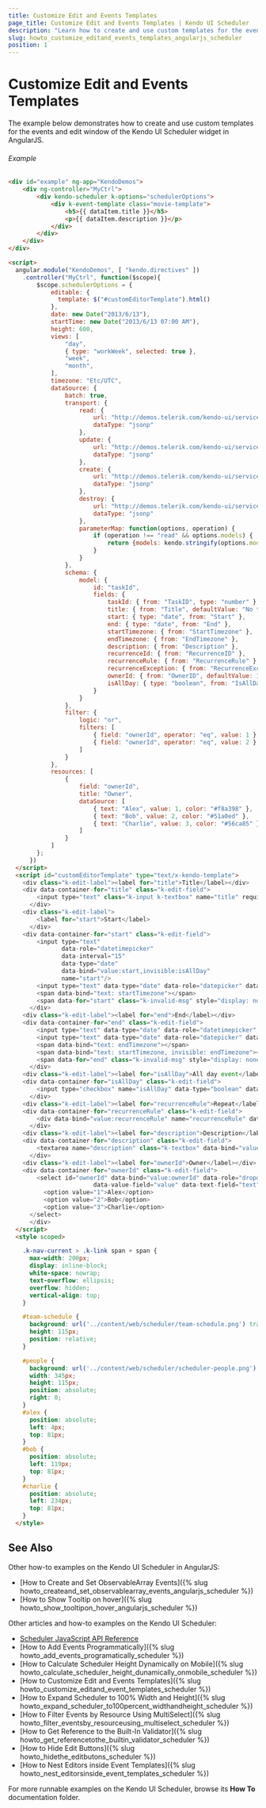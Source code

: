 ```yaml
---
title: Customize Edit and Events Templates
page_title: Customize Edit and Events Templates | Kendo UI Scheduler
description: "Learn how to create and use custom templates for the events and edit window of the Kendo UI Scheduler widget in AngularJS."
slug: howto_customize_editand_events_templates_angularjs_scheduler
position: 1
---
```


# Customize Edit and Events Templates

The example below demonstrates how to create and use custom templates for the events and edit window of the Kendo UI Scheduler widget in AngularJS.

###### Example

```html
<div id="example" ng-app="KendoDemos">
    <div ng-controller="MyCtrl">
        <div kendo-scheduler k-options="schedulerOptions">
            <div k-event-template class="movie-template">
                <h5>{{ dataItem.title }}</h5>
                <p>{{ dataItem.description }}</p>
            </div>
        </div>
    </div>
</div>

<script>
  angular.module("KendoDemos", [ "kendo.directives" ])
    .controller("MyCtrl", function($scope){
        $scope.schedulerOptions = {
            editable: {
              template: $("#customEditorTemplate").html()
            },
            date: new Date("2013/6/13"),
            startTime: new Date("2013/6/13 07:00 AM"),
            height: 600,
            views: [
                "day",
                { type: "workWeek", selected: true },
                "week",
                "month",
            ],
            timezone: "Etc/UTC",
            dataSource: {
                batch: true,
                transport: {
                    read: {
                        url: "http://demos.telerik.com/kendo-ui/service/tasks",
                        dataType: "jsonp"
                    },
                    update: {
                        url: "http://demos.telerik.com/kendo-ui/service/tasks/update",
                        dataType: "jsonp"
                    },
                    create: {
                        url: "http://demos.telerik.com/kendo-ui/service/tasks/create",
                        dataType: "jsonp"
                    },
                    destroy: {
                        url: "http://demos.telerik.com/kendo-ui/service/tasks/destroy",
                        dataType: "jsonp"
                    },
                    parameterMap: function(options, operation) {
                        if (operation !== "read" && options.models) {
                            return {models: kendo.stringify(options.models)};
                        }
                    }
                },
                schema: {
                    model: {
                        id: "taskId",
                        fields: {
                            taskId: { from: "TaskID", type: "number" },
                            title: { from: "Title", defaultValue: "No title", validation: { required: true } },
                            start: { type: "date", from: "Start" },
                            end: { type: "date", from: "End" },
                            startTimezone: { from: "StartTimezone" },
                            endTimezone: { from: "EndTimezone" },
                            description: { from: "Description" },
                            recurrenceId: { from: "RecurrenceID" },
                            recurrenceRule: { from: "RecurrenceRule" },
                            recurrenceException: { from: "RecurrenceException" },
                            ownerId: { from: "OwnerID", defaultValue: 1 },
                            isAllDay: { type: "boolean", from: "IsAllDay" }
                        }
                    }
                },
                filter: {
                    logic: "or",
                    filters: [
                        { field: "ownerId", operator: "eq", value: 1 },
                        { field: "ownerId", operator: "eq", value: 2 }
                    ]
                }
            },
            resources: [
                {
                    field: "ownerId",
                    title: "Owner",
                    dataSource: [
                        { text: "Alex", value: 1, color: "#f8a398" },
                        { text: "Bob", value: 2, color: "#51a0ed" },
                        { text: "Charlie", value: 3, color: "#56ca85" }
                    ]
                }
            ]
        };
      })
  </script>
  <script id="customEditorTemplate" type="text/x-kendo-template">
    <div class="k-edit-label"><label for="title">Title</label></div>
    <div data-container-for="title" class="k-edit-field">
        <input type="text" class="k-input k-textbox" name="title" required="required" data-bind="value:title">
      </div>
    <div class="k-edit-label">
        <label for="start">Start</label>
      </div>
    <div data-container-for="start" class="k-edit-field">
        <input type="text"
               data-role="datetimepicker"
               data-interval="15"
               data-type="date"
               data-bind="value:start,invisible:isAllDay"
               name="start"/>
        <input type="text" data-type="date" data-role="datepicker" data-bind="value:start,visible:isAllDay" name="start" />
        <span data-bind="text: startTimezone"></span>
        <span data-for="start" class="k-invalid-msg" style="display: none;"></span>
      </div>
    <div class="k-edit-label"><label for="end">End</label></div>
    <div data-container-for="end" class="k-edit-field">
        <input type="text" data-type="date" data-role="datetimepicker" data-bind="value:end,invisible:isAllDay" name="end" data-datecompare-msg="End date should be greater than or equal to the start date" />
        <input type="text" data-type="date" data-role="datepicker" data-bind="value:end,visible:isAllDay" name="end" data-datecompare-msg="End date should be greater than or equal to the start date" />
        <span data-bind="text: endTimezone"></span>
        <span data-bind="text: startTimezone, invisible: endTimezone"></span>
        <span data-for="end" class="k-invalid-msg" style="display: none;"></span>
      </div>
    <div class="k-edit-label"><label for="isAllDay">All day event</label></div>
    <div data-container-for="isAllDay" class="k-edit-field">
        <input type="checkbox" name="isAllDay" data-type="boolean" data-bind="checked:isAllDay">
      </div>
    <div class="k-edit-label"><label for="recurrenceRule">Repeat</label></div>
    <div data-container-for="recurrenceRule" class="k-edit-field">
        <div data-bind="value:recurrenceRule" name="recurrenceRule" data-role="recurrenceeditor"></div>
      </div>
    <div class="k-edit-label"><label for="description">Description</label></div>
    <div data-container-for="description" class="k-edit-field">
        <textarea name="description" class="k-textbox" data-bind="value:description"></textarea>
      </div>
    <div class="k-edit-label"><label for="ownerId">Owner</label></div>
    <div data-container-for="ownerId" class="k-edit-field">
        <select id="ownerId" data-bind="value:ownerId" data-role="dropdownlist"
                        data-value-field="value" data-text-field="text">
          <option value="1">Alex</option>
          <option value="2">Bob</option>
          <option value="3">Charlie</option>
      </select>
      </div>
  </script>
  <style scoped>

    .k-nav-current > .k-link span + span {
      max-width: 200px;
      display: inline-block;
      white-space: nowrap;
      text-overflow: ellipsis;
      overflow: hidden;
      vertical-align: top;
    }

    #team-schedule {
      background: url('../content/web/scheduler/team-schedule.png') transparent no-repeat;
      height: 115px;
      position: relative;
    }

    #people {
      background: url('../content/web/scheduler/scheduler-people.png') no-repeat;
      width: 345px;
      height: 115px;
      position: absolute;
      right: 0;
    }
    #alex {
      position: absolute;
      left: 4px;
      top: 81px;
    }
    #bob {
      position: absolute;
      left: 119px;
      top: 81px;
    }
    #charlie {
      position: absolute;
      left: 234px;
      top: 81px;
    }
  </style>
```

## See Also

Other how-to examples on the Kendo UI Scheduler in AngularJS:

* [How to Create and Set ObservableArray Events]({% slug howto_createand_set_observablearray_events_angularjs_scheduler %})
* [How to Show Тooltip on hover]({% slug howto_show_tooltipon_hover_angularjs_scheduler %})

Other articles and how-to examples on the Kendo UI Scheduler:

* [Scheduler JavaScript API Reference](/api/javascript/ui/scheduler)
* [How to Add Events Programmatically]({% slug howto_add_events_programatically_scheduler %})
* [How to Calculate Scheduler Height Dynamically on Mobile]({% slug howto_calculate_scheduler_height_dunamically_onmobile_scheduler %})
* [How to Customize Edit and Events Templates]({% slug howto_customize_editand_event_templates_scheduler %})
* [How to Expand Scheduler to 100% Width and Height]({% slug howto_expand_scheduler_to100percent_widthandheight_scheduler %})
* [How to Filter Events by Resource Using MultiSelect]({% slug howto_filter_eventsby_resourceusing_multiselect_scheduler %})
* [How to Get Reference to the Built-In Validator]({% slug howto_get_referencetothe_builtin_validator_scheduler %})
* [How to Hide Edit Buttons]({% slug howto_hidethe_editbutons_scheduler %})
* [How to Nest Editors inside Event Templates]({% slug howto_nest_editorsinside_event_templates_scheduler %})

For more runnable examples on the Kendo UI Scheduler, browse its **How To** documentation folder.
